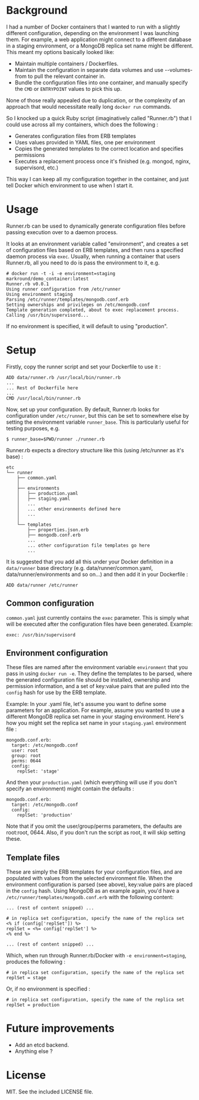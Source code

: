 # Background
I had a number of Docker containers that I wanted to run with a slightly different configuration, depending on the environment I was launching them. For example, a web application might connect to a different database in a staging environment, or a MongoDB replica set name might be different. This meant my options basically looked like:

* Maintain multiple containers / Dockerfiles.
* Maintain the configuration in separate data volumes and use --volumes-from to pull the relevant container in.
* Bundle the configuration files into one container, and manually specify the `CMD` or `ENTRYPOINT` values to pick this up. 

None of those really appealed due to duplication, or the complexity of an approach that would necessitate really long `docker run` commands. 

So I knocked up a quick Ruby script (imaginatively called "Runner.rb") that I could use across all my containers, which does the following :

* Generates configuration files from ERB templates 
* Uses values provided in YAML files, one per environment
* Copies the generated templates to the correct location and specifies permissions
* Executes a replacement process once it's finished (e.g. mongod, nginx, supervisord, etc.)

This way I can keep all my configuration together in the container, and just tell Docker which environment to use when I start it. 

# Usage
Runner.rb can be used to dynamically generate configuration files before passing execution over to a daemon process. 

It looks at an environment variable called "environment", and creates a set of configuration files based on ERB templates, and then runs a specified daemon process via `exec`. Usually, when running a container that users Runner.rb, all you need to do is pass the environment to it, e.g. 

	# docker run -t -i -e environment=staging markround/demo_container:latest
	Runner.rb v0.0.1
	Using runner configuration from /etc/runner
	Using environment staging
	Parsing /etc/runner/templates/mongodb.conf.erb
	Setting ownerships and privileges on /etc/mongodb.conf
	Template generation completed, about to exec replacement process.
	Calling /usr/bin/supervisord...

If no environment is specified, it will default to using "production".

# Setup

Firstly, copy the runner script and set your Dockerfile to use it :

	ADD data/runner.rb /usr/local/bin/runner.rb
	...
	... Rest of Dockerfile here
	...
	CMD /usr/local/bin/runner.rb

Now, set up your configuration. By default, Runner.rb looks for configuration under `/etc/runner`, but this can be set to somewhere else by setting the environment variable `runner_base`. This is particularly useful for testing purposes, e.g.

	$ runner_base=$PWD/runner ./runner.rb

Runner.rb expects a directory structure like this (using /etc/runner as it's base) :

	etc
	└── runner
	    ├── common.yaml
	    │
	    ├── environments
	    │   ├── production.yaml
	    │   ├── staging.yaml
	    │   ...
	    │   ... other environments defined here
	    │   ...
	    │
	    └── templates
	        ├── properties.json.erb
	        ├── mongodb.conf.erb
	        ...
	        ... other configuration file templates go here
	        ...

It is suggested that you add all this under your Docker definition in a `data/runner` base directory (e.g. data/runner/common.yaml, data/runner/environments and so on...) and then add it in your Dockerfile :

	ADD data/runner /etc/runner

## Common configuration
`common.yaml` just currently contains the `exec` parameter. This is simply what will be executed after the configuration files have been generated. Example:

	exec: /usr/bin/supervisord

## Environment configuration

These files are named after the environment variable `environment` that you pass in using `docker run -e`. They define the templates to be parsed, where the generated configuration file should be installed, ownership and permission information, and a set of key:value pairs that are pulled into the `config` hash for use by the ERB template. 

Example: In your <environment>.yaml file, let's assume you want to define some parameters for an application. For example, assume you wanted to use a different MongoDB replica set name in your staging environment. Here's how you might set the replica set name in your `staging.yaml` environment file :

	mongodb.conf.erb:
	  target: /etc/mongodb.conf
	  user: root
	  group: root
	  perms: 0644
	  config:
	    replSet: 'stage'

And then your `production.yaml` (which everything will use if you don't specify an environment) might contain the defaults :

	mongodb.conf.erb:
	  target: /etc/mongodb.conf
	  config:
	    replSet: 'production'

Note that if you omit the user/group/perms parameters, the defaults are root:root, 0644. Also, if you don't run the script as root, it will skip setting these.

## Template files

These are simply the ERB templates for your configuration files, and are populated with values from the selected environment file. When the environment configuration is parsed (see above), key:value pairs are placed in the `config` hash. Using MongoDB as an example again, you'd have a `/etc/runner/templates/mongodb.conf.erb` with the following content:

	... (rest of content snipped) ...
	
	# in replica set configuration, specify the name of the replica set
	<% if (config['replSet']) %>
	replSet = <%= config['replSet'] %>
	<% end %> 
	
	... (rest of content snipped) ...

	
Which, when run through Runner.rb/Docker with `-e environment=staging`, produces the following :

	# in replica set configuration, specify the name of the replica set
	replSet = stage
	
Or, if no environment is specified :

	# in replica set configuration, specify the name of the replica set
	replSet = production

# Future improvements

* Add an etcd backend.
* Anything else ?

# License

MIT. See the included LICENSE file.



